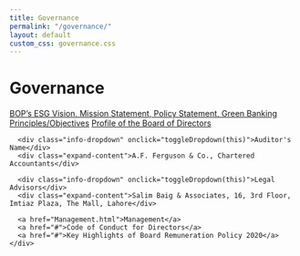 ```yaml
---
title: Governance
permalink: "/governance/"
layout: default
custom_css: governance.css
---
```


<body>

  
  <!-- Main Content -->
  <div class="content">
    <h1>Governance</h1>
    <div class="info-box">
      <a href="{{ '/BOP-ESG/' | relative_url }}">BOP’s ESG Vision, Mission Statement, Policy Statement, Green Banking Principles/Objectives</a>
      <a href="{{ '/BOD/' | relative_url }}">Profile of the Board of Directors</a>

      <div class="info-dropdown" onclick="toggleDropdown(this)">Auditor's Name</div>
      <div class="expand-content">A.F. Ferguson & Co., Chartered Accountants</div>

      <div class="info-dropdown" onclick="toggleDropdown(this)">Legal Advisors</div>
      <div class="expand-content">Salim Baig & Associates, 16, 3rd Floor, Imtiaz Plaza, The Mall, Lahore</div>

      <a href="Management.html">Management</a>
      <a href="#">Code of Conduct for Directors</a>
      <a href="#">Key Highlights of Board Remuneration Policy 2020</a>
    </div>
  </div>

  <!-- Theme + Dropdown Script -->
  <script>
    function toggleTheme() {
      const current = document.documentElement.getAttribute('data-theme');
      const next = current === 'dark' ? 'light' : 'dark';
      document.documentElement.setAttribute('data-theme', next);
    }

    function toggleDropdown(el) {
      el.classList.toggle("open");
    }
  </script>

</body>

